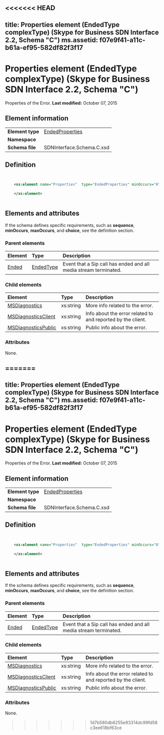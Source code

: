 <<<<<<< HEAD
---
title: Properties element (EndedType complexType) (Skype for Business SDN Interface 2.2, Schema "C")
ms.assetid: f07e9f41-a11c-b61a-ef95-582df82f3f17
---


# Properties element (EndedType complexType) (Skype for Business SDN Interface 2.2, Schema "C")
Properties of the Error. 
 **Last modified:** October 07, 2015
  
    
    


## Element information


|||
|:-----|:-----|
|**Element type**| [EndedProperties](endedproperties-complextype-1.md)|
|**Namespace**||
|**Schema file**|SDNInterface.Schema.C.xsd |
   

## Definition


```XML


    <xs:element name="Properties"  type="EndedProperties" minOccurs="0">
    
    </xs:element>
  
```


## Elements and attributes

If the schema defines specific requirements, such as **sequence**, **minOccurs**, **maxOccurs**, and **choice**, see the definition section. 
  
    
    

### Parent elements



|**Element**|**Type**|**Description**|
|:-----|:-----|:-----|
| [Ended](ended-element.md)| [EndedType](endedtype-complextype-1.md)|Event that a Sip call has ended and all media stream terminated. |
   

### Child elements



|**Element**|**Type**|**Description**|
|:-----|:-----|:-----|
| [MSDiagnostics](msdiagnostics-element-endedproperties-complextype.md)|xs:string |More info related to the error. |
| [MSDiagnosticsClient](msdiagnosticsclient-element-endedproperties-complextype.md)|xs:string |Info about the error related to and reported by the client. |
| [MSDiagnosticsPublic](msdiagnosticspublic-element-endedproperties-complextype.md)|xs:string |Public info about the error. |
   

### Attributes

None. 
  
    
    

=======
---
title: Properties element (EndedType complexType) (Skype for Business SDN Interface 2.2, Schema "C")
ms.assetid: f07e9f41-a11c-b61a-ef95-582df82f3f17
---


# Properties element (EndedType complexType) (Skype for Business SDN Interface 2.2, Schema "C")
Properties of the Error. 
 **Last modified:** October 07, 2015
  
    
    


## Element information


|||
|:-----|:-----|
|**Element type**| [EndedProperties](endedproperties-complextype-1.md)|
|**Namespace**||
|**Schema file**|SDNInterface.Schema.C.xsd |
   

## Definition


```XML


    <xs:element name="Properties"  type="EndedProperties" minOccurs="0">
    
    </xs:element>
  
```


## Elements and attributes

If the schema defines specific requirements, such as **sequence**, **minOccurs**, **maxOccurs**, and **choice**, see the definition section. 
  
    
    

### Parent elements



|**Element**|**Type**|**Description**|
|:-----|:-----|:-----|
| [Ended](ended-element.md)| [EndedType](endedtype-complextype-1.md)|Event that a Sip call has ended and all media stream terminated. |
   

### Child elements



|**Element**|**Type**|**Description**|
|:-----|:-----|:-----|
| [MSDiagnostics](msdiagnostics-element-endedproperties-complextype.md)|xs:string |More info related to the error. |
| [MSDiagnosticsClient](msdiagnosticsclient-element-endedproperties-complextype.md)|xs:string |Info about the error related to and reported by the client. |
| [MSDiagnosticsPublic](msdiagnosticspublic-element-endedproperties-complextype.md)|xs:string |Public info about the error. |
   

### Attributes

None. 
  
    
    

>>>>>>> 1d7b580db8255e93314dc99fd58c3ee618bf63ce
